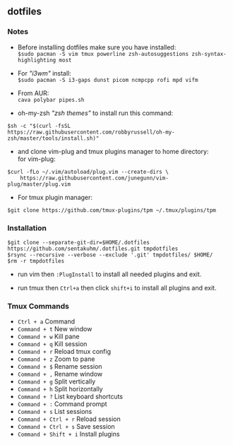 ## dotfiles

### Notes
* Before installing dotfiles make sure you have installed:<br>
`$sudo pacman -S vim tmux powerline zsh-autosuggestions zsh-syntax-highlighting most`

* For *"i3wm"* install:<br>
`$sudo pacman -S i3-gaps dunst picom ncmpcpp rofi mpd vifm`
* From AUR:<br>
`cava polybar pipes.sh`

* oh-my-zsh *"zsh themes"* to install run this command:<br>
```
$sh -c "$(curl -fsSL https://raw.githubusercontent.com/robbyrussell/oh-my-zsh/master/tools/install.sh)"
```
* and clone vim-plug and tmux plugins manager to home directory:<br>
for vim-plug:<br>
```
$curl -fLo ~/.vim/autoload/plug.vim --create-dirs \
    https://raw.githubusercontent.com/junegunn/vim-plug/master/plug.vim
```

* For tmux plugin manager:<br>
```
$git clone https://github.com/tmux-plugins/tpm ~/.tmux/plugins/tpm
```

### Installation

```
$git clone --separate-git-dir=$HOME/.dotfiles https://github.com/sentakuhm/.dotfiles.git tmpdotfiles
$rsync --recursive --verbose --exclude '.git' tmpdotfiles/ $HOME/
$rm -r tmpdotfiles
```
* run vim then `:PlugInstall` to install all needed plugins and exit.

* run tmux then `Ctrl+a` then click `shift+i` to install all plugins and exit. 

### Tmux Commands

* `Ctrl + a`	Command
* `Command + t`	New window
* `Command + w`	Kill pane
* `Command + q`	Kill session
* `Command + r`	Reload tmux config
* `Command + z`	Zoom to pane
* `Command + $`	Rename session
* `Command + ,`	Rename window
* `Command + g`	Split vertically
* `Command + h`	Split horizontally
* `Command + ?`	List keyboard shortcuts
* `Command + :`	Command prompt
* `Command + s`	List sessions
* `Command + Ctrl + r`	Reload session
* `Command + Ctrl + s`	Save session
* `Command + Shift + i`	Install plugins
